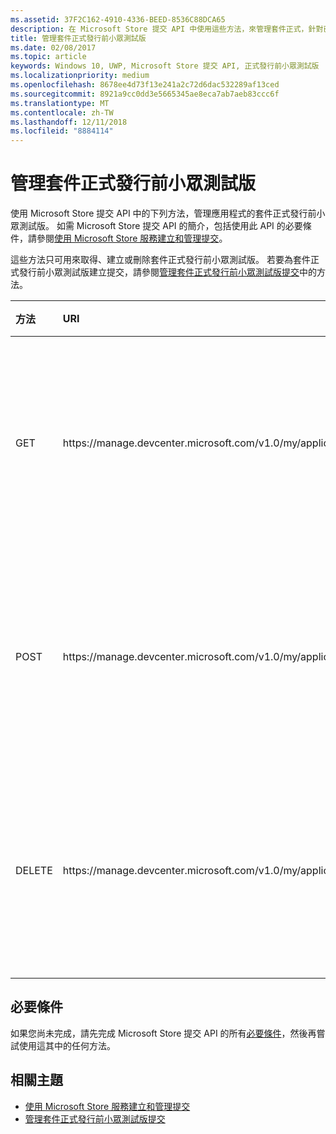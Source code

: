```yaml
---
ms.assetid: 37F2C162-4910-4336-BEED-8536C88DCA65
description: 在 Microsoft Store 提交 API 中使用這些方法，來管理套件正式，針對已登錄到您的合作夥伴中心帳戶的應用程式。
title: 管理套件正式發行前小眾測試版
ms.date: 02/08/2017
ms.topic: article
keywords: Windows 10, UWP, Microsoft Store 提交 API, 正式發行前小眾測試版
ms.localizationpriority: medium
ms.openlocfilehash: 8678ee4d73f13e241a2c72d6dac532289af13ced
ms.sourcegitcommit: 8921a9cc0dd3e5665345ae8eca7ab7aeb83ccc6f
ms.translationtype: MT
ms.contentlocale: zh-TW
ms.lasthandoff: 12/11/2018
ms.locfileid: "8884114"
---
```

# <a name="manage-package-flights"></a>管理套件正式發行前小眾測試版

使用 Microsoft Store 提交 API 中的下列方法，管理應用程式的套件正式發行前小眾測試版。 如需 Microsoft Store 提交 API 的簡介，包括使用此 API 的必要條件，請參閱[使用 Microsoft Store 服務建立和管理提交](create-and-manage-submissions-using-windows-store-services.md)。

這些方法只可用來取得、建立或刪除套件正式發行前小眾測試版。 若要為套件正式發行前小眾測試版建立提交，請參閱[管理套件正式發行前小眾測試版提交](manage-flight-submissions.md)中的方法。

<table>
<colgroup>
<col width="10%" />
<col width="30%" />
<col width="60%" />
</colgroup>
<thead>
<tr class="header">
<th align="left">方法</th>
<th align="left">URI</th>
<th align="left">描述</th>
</tr>
</thead>
<tbody>
<tr>
<td align="left">GET</td>
<td align="left">https://manage.devcenter.microsoft.com/v1.0/my/applications/{applicationId}/flights/{flightId}</td>
<td align="left"><a href="get-a-flight.md">取得套件正式發行前小眾測試版</a></td>
</tr>
<tr>
<td align="left">POST</td>
<td align="left">https://manage.devcenter.microsoft.com/v1.0/my/applications/{applicationId}/flights</td>
<td align="left"><a href="create-a-flight.md">建立套件正式發行前小眾測試版</a></td>
</tr>
<tr>
<td align="left">DELETE</td>
<td align="left">https://manage.devcenter.microsoft.com/v1.0/my/applications/{applicationId}/flights/{flightId}</td>
<td align="left"><a href="delete-a-flight.md">刪除套件正式發行前小眾測試版</a></td>
</tr>
</tbody>
</table>

## <a name="prerequisites"></a>必要條件

如果您尚未完成，請先完成 Microsoft Store 提交 API 的所有[必要條件](create-and-manage-submissions-using-windows-store-services.md#prerequisites)，然後再嘗試使用這其中的任何方法。

## <a name="related-topics"></a>相關主題

* [使用 Microsoft Store 服務建立和管理提交](create-and-manage-submissions-using-windows-store-services.md)
* [管理套件正式發行前小眾測試版提交](manage-flight-submissions.md)
